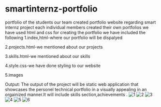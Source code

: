 # smartinternz-portfolio
portfolio of the students
our team created portfolio website regarding smart internz project each individual members created their own portfolios we have used html and css for creating the portfolio we have included the following 1.index,html-where our portfolio will be dispalyed

2.projects.html-we mentioned about our projects

3.skills.html-we mentioned about our skills

4.style.css-we have done styling to our website

5.images

Output: The output of the project will be static web application that showcases the personel technical portfolio in a visually appealing in an orgainized manner.It will include skills section,achievements .
![1](https://github.com/Munazmunaz/smartinternz-portfolio/assets/141313031/b612b856-7127-4557-a39f-097ec2e7e588)
![2](https://github.com/Munazmunaz/smartinternz-portfolio/assets/141313031/1236aa6e-bebe-4e86-ab73-667c2941012c)
![3](https://github.com/Munazmunaz/smartinternz-portfolio/assets/141313031/05200c29-3339-4eff-a374-ef2b407b78fe)
![4](https://github.com/Munazmunaz/smartinternz-portfolio/assets/141313031/44ac7fd6-4e5c-4b62-b977-a4e51c0aea70)
![5](https://github.com/Munazmunaz/smartinternz-portfolio/assets/141313031/54abf7f2-7ea9-40e5-a821-2b8805d7fd97)
![6](https://github.com/Munazmunaz/smartinternz-portfolio/assets/141313031/26450fca-148f-4e5b-8b09-732dc3329282)

